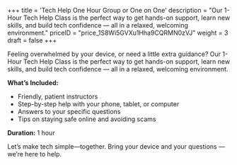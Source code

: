 +++
title = 'Tech Help One Hour Group or One on One'
description = "Our 1-Hour Tech Help Class is the perfect way to get hands-on support, learn new skills, and build tech confidence — all in a relaxed, welcoming environment."
priceID = "price_1S8Wi5GVXu1Hha9CQRMN0zVJ"
weight = 3
draft = false
+++

Feeling overwhelmed by your device, or need a little extra guidance? Our 1-Hour Tech Help Class is the perfect way to get hands-on support, learn new skills, and build tech confidence — all in a relaxed, welcoming environment.

**What’s Included:**
* Friendly, patient instructors
* Step-by-step help with your phone, tablet, or computer
* Answers to your specific questions
* Tips on staying safe online and avoiding scams

**Duration:** 1 hour

Let’s make tech simple—together. Bring your device and your questions — we’re here to help.